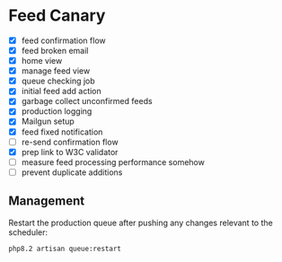 # Feed Canary

- [x] feed confirmation flow
- [x] feed broken email
- [x] home view
- [x] manage feed view
- [x] queue checking job
- [x] initial feed add action
- [x] garbage collect unconfirmed feeds
- [x] production logging
- [x] Mailgun setup
- [x] feed fixed notification
- [ ] re-send confirmation flow
- [x] prep link to W3C validator
- [ ] measure feed processing performance somehow
- [ ] prevent duplicate additions

## Management

Restart the production queue after pushing any changes relevant to the scheduler:

```
php8.2 artisan queue:restart
```